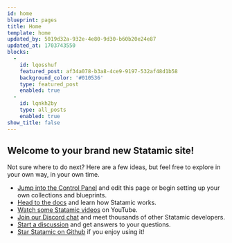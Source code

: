```yaml
---
id: home
blueprint: pages
title: Home
template: home
updated_by: 5019d32a-932e-4e80-9d30-b60b20e24e87
updated_at: 1703743550
blocks:
  -
    id: lqosshuf
    featured_post: af34a078-b3a8-4ce9-9197-532af48d1b58
    background_color: '#010536'
    type: featured_post
    enabled: true
  -
    id: lqnkh2by
    type: all_posts
    enabled: true
show_title: false
---
```

## Welcome to your brand new Statamic site!

Not sure where to do next? Here are a few ideas, but feel free to explore in your own way, in your own time.

- [Jump into the Control Panel](/cp) and edit this page or begin setting up your own collections and blueprints.
- [Head to the docs](https://statamic.dev) and learn how Statamic works.
- [Watch some Statamic videos](https://youtube.com/statamic) on YouTube.
- [Join our Discord chat](https://statamic.com/discord) and meet thousands of other Statamic developers.
- [Start a discussion](https://github.com/statamic/cms/discussions) and get answers to your questions.
- [Star Statamic on Github](https://github.com/statamic/cms) if you enjoy using it!
